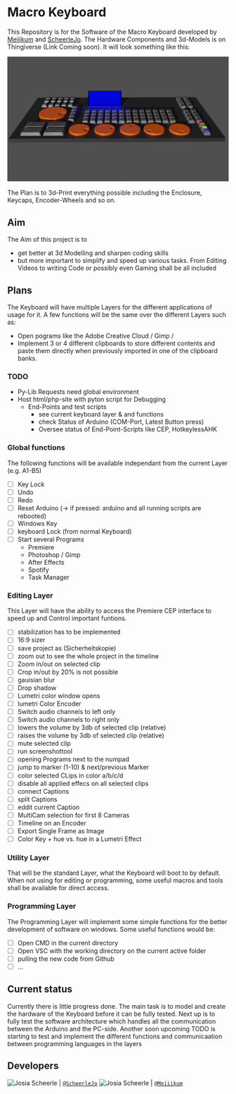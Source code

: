 # Macro Keyboard

This Repository is for the Software of the Macro Keyboard developed by [Meiiikum](https://github.com/Meiiikum) and [ScheerleJo](https://github.com/ScheerleJo). The Hardware Components and 3d-Models is on Thingiverse (Link Coming soon). It will look something like this:

![Design](img/design.png)

The Plan is to 3d-Print everything possible including the Enclosure, Keycaps, Encoder-Wheels and so on.

## Aim

The Aim of this project is to

- get better at 3d Modelling and sharpen coding skills
- but more important to simplify and speed up various tasks. From Editing Videos to writing Code or possibly even Gaming shall be all included

## Plans

The Keyboard will have multiple Layers for the different applications of usage for it.
A few functions will be the same over the different Layers such as:

- Open pograms like the Adobe Creative Cloud / Gimp /
- Implement 3 or 4 different clipboards to store different contents and paste them directly when previously imported in one of the clipboard banks.

### TODO

- Py-Lib Requests need global environment
- Host html/php-site with pyton script for Debugging
  - End-Points and test scripts
    - see current keyboard layer & and functions
    - check Status of Arduino (COM-Port, Latest Button press)
    - Oversee status of End-Point-Scripts like CEP, HotkeylessAHK

### Global functions

The following functions will be available independant from the current Layer (e.g. A1-B5)

- [ ] Key Lock
- [ ] Undo
- [ ] Redo
- [ ] Reset Arduino (-> if pressed: arduino and all running scripts are rebooted)
- [ ] Windows Key
- [ ] keyboard Lock (from normal Keyboard)
- [ ] Start several Programs
  - Premiere
  - Photoshop / Gimp
  - After Effects
  - Spotify
  - Task Manager

### Editing Layer

This Layer will have the ability to access the Premiere CEP interface to speed up and Control important funtions.

- [ ] stabilization has to be implemented
- [ ] 16:9 sizer
- [ ] save project as (Sicherheitskopie)
- [ ] zoom out to see the whole project in the timeline
- [ ] Zoom in/out on selected clip
- [ ] Crop in/out by 20% is not possible
- [ ] gauisian blur
- [ ] Drop shadow
- [ ] Lumetri color window opens
- [ ] lumetri Color Encoder
- [ ] Switch audio channels to left only
- [ ] Switch audio channels to right only
- [ ] lowers the volume by 3db of selected clip (relative)
- [ ] raises the volume by 3db of selected clip (relative)
- [ ] mute selected clip
- [ ] run screenshottool
- [ ] opening Programs next to the numpad
- [ ] jump to marker (1-10) & next/previous Marker
- [ ] color selected CLips in color a/b/c/d
- [ ] disable all applied effecs on all selected clips
- [ ] connect Captions
- [ ] split Captions
- [ ] eddit current Caption
- [ ] MultiCam selection for first 8 Cameras
- [ ] Timeline on an Encoder
- [ ] Export Single Frame as Image
- [ ] Color Key + hue vs. hue in a Lumetri Effect

### Utility Layer

That will be the standard Layer, what the Keyboard will boot to by default. When not using for editing or programming, some useful macros and tools shall be available for direct access.

### Programming Layer

The Programming Layer will implement some simple functions for the better development of software on windows.
Some useful functions would be:

- [ ] Open CMD in the current directory
- [ ] Open VSC with the working directory on the current active folder
- [ ] pulling the new code from Github
- [ ] ...

## Current status

Currently there is little progress done. The main task is to model and create the hardware of the Keyboard before it can be fully tested.
Next up is to fully test the software architecture which handles all the communication between the Arduino and the PC-side. Another soon upcoming TODO is starting to test and implement the different functions and communicaation between programming languages in the layers

## Developers

<img src="https://avatars.githubusercontent.com/ScheerleJo"   height="50px" title="Josia Scheerle"/> | [`@ScheerleJo`](https://github.com/ScheerleJo)
<img src="https://avatars.githubusercontent.com/Meiiikum"   height="50px" title="Josia Scheerle"/> | [`@Meiiikum`](https://github.com/Meiiikum)
